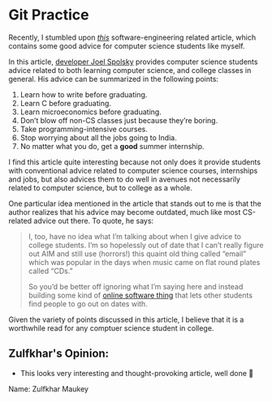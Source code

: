 # Git Practice

Recently, I stumbled upon [_this_](https://www.joelonsoftware.com/2005/01/02/advice-for-computer-science-college-students/) software-engineering related article, which contains some good advice for computer science students like myself.

In this article, [developer Joel Spolsky](https://www.joelonsoftware.com/about-me/) provides computer science students advice related to both learning computer science, and college classes in general. His advice can be summarized in the following points:

1. Learn how to write before graduating.
2. Learn C before graduating.
3. Learn microeconomics before graduating.
4. Don’t blow off non-CS classes just because they’re boring.
5. Take programming-intensive courses.
6. Stop worrying about all the jobs going to India.
7. No matter what you do, get a **good** summer internship.

I find this article quite interesting because not only does it provide students with conventional advice related to computer science courses, internships and jobs, but also advices them to do well in avenues not necessarily related to computer science, but to college as a whole.

One particular idea mentioned in the article that stands out to me is that the author realizes that his advice may become outdated, much like most CS-related advice out there. To quote, he says:

> I, too, have no idea what I’m talking about when I give advice to college students. I’m so hopelessly out of date that I can’t really figure out AIM and still use (horrors!) this quaint old thing called “email” which was popular in the days when music came on flat round plates called “CDs.”
>
> So you’d be better off ignoring what I’m saying here and instead building some kind of [online software thing](http://www.thefacebook.com/) that lets other students find people to go out on dates with.

Given the variety of points discussed in this article, I believe that it is a worthwhile read for any comptuer science student in college.

Zulfkhar's Opinion:
-----------

* This looks very interesting and thought-provoking article, well done 🚀

Name: Zulfkhar Maukey